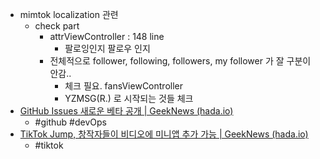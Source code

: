 
- mimtok localization 관련
    - check part
        - attrViewController : 148 line 
            - 팔로잉인지 팔로우 인지 
        - 전체적으로 follower, following, followers, my follower 가 잘 구분이 안감.. 
            - 체크 필요. fansViewController 
            - YZMSG(R.) 로 시작되는 것들 체크 
- [GitHub Issues 새로운 베타 공개 | GeekNews (hada.io)](https://news.hada.io/topic?id=4493)
    - #github #devOps 
- [TikTok Jump, 창작자들이 비디오에 미니앱 추가 가능 | GeekNews (hada.io)](https://news.hada.io/topic?id=4492)
    - #tiktok 